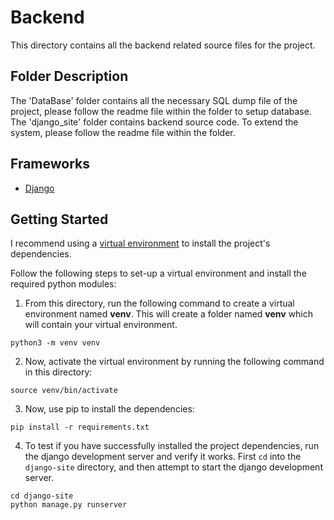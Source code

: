 # Backend
This directory contains all the backend related source files for the project.

## Folder Description
The 'DataBase' folder contains all the necessary SQL dump file of the project, please follow the readme file within the folder to setup database.<br>
The 'django_site' folder contains backend source code. To extend the system, please follow the readme file within the folder.

## Frameworks
- [Django](https://docs.djangoproject.com/en/4.0/)

## Getting Started
I recommend using a [virtual environment](https://docs.python.org/3/library/venv.html) to install the project's dependencies.

Follow the following steps to set-up a virtual environment and install the required python modules:

1. From this directory, run the following command to create a virtual environment named **venv**. This will create a folder named **venv** which will contain your virtual environment.
```
python3 -m venv venv
```

2. Now, activate the virtual environment by running the following command in this directory:
```
source venv/bin/activate
```

3. Now, use pip to install the dependencies:
```
pip install -r requirements.txt
```

4. To test if you have successfully installed the project dependencies, run the django development server and verify it works.
First `cd` into the `django-site` directory, and then attempt to start the django development server.
```
cd django-site
python manage.py runserver
```
